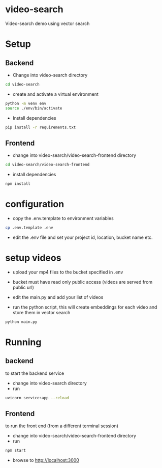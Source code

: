 # video-search
Video-search demo using vector search

# Setup

## Backend
- Change into video-search directory
```bash
cd video-search
```
- create and activate a virtual environment
```bash
python -m venv env
source ./env/bin/activate
```
- Install dependencies
```bash
pip install -r requirements.txt
```

## Frontend
- change into video-search/video-search-frontend directory
```bash
cd video-search/video-search-frontend
```
- install dependencies
```bash
npm install
```

# configuration

- copy the .env.template to environment variables
```bash
cp .env.template .env
```

- edit the .env file and set your project id, location, bucket name etc. 

# setup videos

- upload your mp4 files to the bucket specified in .env 
- bucket must have read only public access (videos are served from public url)

- edit the main.py and add your list of videos
- run the python script, this will create embeddings for each video and store them in vector search
```bash
python main.py 
```
# Running 

## backend
to start the backend service 

- change into video-search directory
- run 
```bash
uvicorn service:app --reload
```

## Frontend

to run the front end (from a different terminal session)

- change into video-search/video-search-frontend directory
- run 
```bash
npm start
```
- browse to [http://localhost:3000](http://localhost:3000)